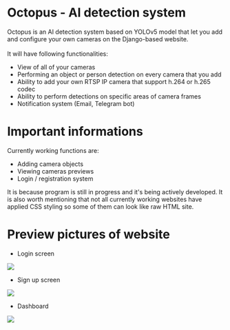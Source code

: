# Octopus - AI detection system
Octopus is an AI detection system based on YOLOv5 model that let you add and
configure your own cameras on the Django-based website.
<br>
<br>
It will have following functionalities:
- View of all of your cameras
- Performing an object or person detection on every camera that you add
- Ability to add your own RTSP IP camera that support h.264 or h.265 codec
- Ability to perform detections on specific areas of camera frames
- Notification system (Email, Telegram bot)

# Important informations
Currently working functions are: 
- Adding camera objects
- Viewing cameras previews
- Login / registration system

It is because program is still in progress and it's being actively developed.
It is also worth mentioning that not all currently working websites have applied CSS styling so some of them can look like raw HTML site.

# Preview pictures of website
- Login screen

![](C:\Users\kamil\PycharmProjects\octopus\preview_images\login_screen.png)

- Sign up screen

![](C:\Users\kamil\PycharmProjects\octopus\preview_images\register_screen.png)

- Dashboard

![](C:\Users\kamil\PycharmProjects\octopus\preview_images\main_screen_view.png)
